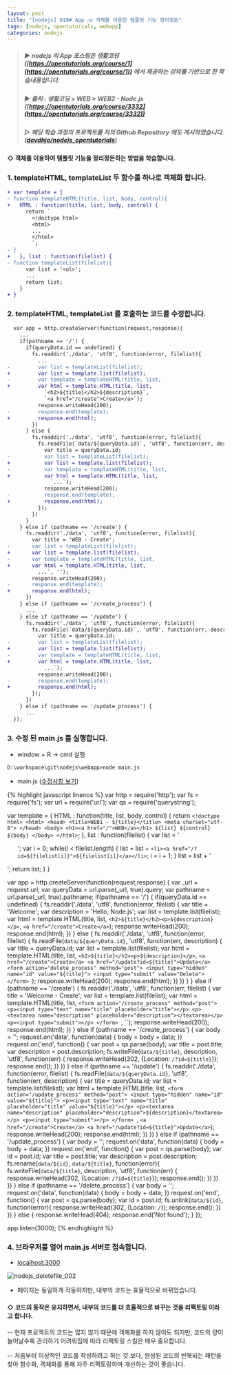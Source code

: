 ```yaml
---
layout: post
title: "[nodejs] 019# App ⑿ 객체를 이용한 템플릿 기능 정리정돈"
tags: [nodejs, opentutorials, webapp]
categories: nodejs
---
```



> ##### ▶ nodejs 의 App 포스팅은 생활코딩 ([https://opentutorials.org/course/1](https://opentutorials.org/course/1)) 에서 제공하는 강의를 기반으로 한 학습내용입니다.  
> ##### ▶ 출처 : 생활코딩 > WEB > WEB2 - Node.js ([https://opentutorials.org/course/3332](https://opentutorials.org/course/3332))  
> ##### ▷ 해당 학습 과정의 프로젝트를 저의 Github Repository 에도 게시하였습니다. ([devdhjo/nodejs_opentutorials](https://github.com/devdhjo/nodejs_opentutorials))  



#### ◇ 객체를 이용하여 템플릿 기능을 정리정돈하는 방법을 학습합니다.  

### 1. templateHTML, templateList 두 함수를 하나로 객체화 합니다.  

```diff
+ var template = {
- function templateHTML(title, list, body, control){
+   HTML : function(title, list, body, control) {
      return `
        <!doctype html>
        <html>
        ...
        </html>
        `;
- }
+   }, list : function(filelist) {
- function templateList(filelist){
      var list = '<ul>';
      ...
      return list;
    }
+ }
```

### 2. templateHTML, templateList 를 호출하는 코드를 수정합니다.  

```diff
  var app = http.createServer(function(request,response){
    ...
    if(pathname == '/') {
      if(queryData.id == undefined) {
        fs.readdir('./data', 'utf8', function(error, filelist){
          ...
-         var list = templateList(filelist);
+         var list = template.list(filelist);
-         var template = templateHTML(title, list,
+         var html = template.HTML(title, list,
            `<h2>${title}</h2>${description}`,
            `<a href="/create">Create</a>`);
          response.writeHead(200);
-         response.end(template);
+         response.end(html);
        })
      } else {
        fs.readdir('./data', 'utf8', function(error, filelist){
          fs.readFile(`data/${queryData.id}`, 'utf8', function(err, description) {
            var title = queryData.id;
-           var list = templateList(filelist);
+           var list = template.list(filelist);
-           var template = templateHTML(title, list,
+           var html = template.HTML(title, list,
              `...`);
            response.writeHead(200);
-           response.end(template);
+           response.end(html);
          });
        })
      }
    } else if (pathname == '/create') {
      fs.readdir('./data', 'utf8', function(error, filelist){
        var title = 'WEB - Create';
-       var list = templateList(filelist);
+       var list = template.list(filelist);
-       var template = templateHTML(title, list,
+       var html = template.HTML(title, list,
          ...`, '');
        response.writeHead(200);
-       response.end(template);
+       response.end(html);
      })
    } else if (pathname == '/create_process') {
      ...
    } else if (pathname == '/update') {
      fs.readdir('./data', 'utf8', function(error, filelist){
        fs.readFile(`data/${queryData.id}`, 'utf8', function(err, description) {
          var title = queryData.id;
-         var list = templateList(filelist);
+         var list = template.list(filelist);
-         var template = templateHTML(title, list,
+         var html = template.HTML(title, list,
            ...`);
          response.writeHead(200);
-         response.end(template);
+         response.end(html);
        });
      })
    } else if (pathname == '/update_process') {
      ...
  });
```

### 3. 수정 된 main.js 를 실행합니다.  

- window + R → cmd 실행  

```
D:\workspace\git\nodejs\webapp>node main.js
```

- main.js ([수정사항 보기](https://github.com/devdhjo/nodejs_opentutorials/commit/1877bee67cddabf4048c1a4297bf0e7e569da5dd))  

{% highlight javascript linenos %}
var http = require('http');
var fs = require('fs');
var url = require('url');
var qs = require('querystring');

var template = {
  HTML : function(title, list, body, control) {
    return `
      <!doctype html>
      <html>
      <head>
        <title>WEB1 - ${title}</title>
        <meta charset="utf-8">
      </head>
      <body>
        <h1><a href="/">WEB</a></h1>
        ${list}
        ${control}
        ${body}
      </body>
      </html>
      `;
  }, list : function(filelist) {
    var list = '<ul>';
    var i = 0;
    while(i < filelist.length) {
      list = list + `<li><a href="/?id=${filelist[i]}">${filelist[i]}</a></li>`;
      i = i + 1;
    }
    list = list + '</ul>';
    return list;
  }
}

var app = http.createServer(function(request,response) {
  var _url = request.url;
  var queryData = url.parse(_url, true).query;
  var pathname = url.parse(_url, true).pathname;
  if(pathname == '/') {
    if(queryData.id == undefined) {
      fs.readdir('./data', 'utf8', function(error, filelist) {
        var title = 'Welcome';
        var description = 'Hello, Node.js';
        var list = template.list(filelist);
        var html = template.HTML(title, list,
          `<h2>${title}</h2><p>${description}</p>`,
          `<a href="/create">Create</a>`);
        response.writeHead(200);
        response.end(html);
      })
    } else {
      fs.readdir('./data', 'utf8', function(error, filelist) {
        fs.readFile(`data/${queryData.id}`, 'utf8', function(err, description) {
          var title = queryData.id;
          var list = template.list(filelist);
          var html = template.HTML(title, list,
            `<h2>${title}</h2><p>${description}</p>`,
            `<a href="/create">Create</a> <a href="/update?id=${title}">Update</a>
             <form action="delete_process" method="post">
               <input type="hidden" name="id" value="${title}">
               <input type="submit" value="Delete">
             </form>
            `);
          response.writeHead(200);
          response.end(html);
        })
      })
    }
  } else if (pathname == '/create') {
    fs.readdir('./data', 'utf8', function(err, filelist) {
      var title = 'Welcome - Create';
      var list = template.list(filelist);
      var html = template.HTML(title, list,
        `<form action="/create_process" method="post">
           <p><input type="text" name="title" placeholder="title"></p>
           <p><textarea name="description" placeholder="description"></textarea></p>
           <p><input type="submit"></p>
         </form>
        `, ``);
      response.writeHead(200);
      response.end(html);
    })
  } else if (pathname == '/create_process') {
    var body = '';
    request.on('data', function(data) {
      body = body + data;
    })
    request.on('end', function() {
      var post = qs.parse(body);
      var title = post.title;
      var description = post.description;
      fs.writeFile(`data/${title}`, description, 'utf8', function(err) {
        response.writeHead(302, {Location: `/?id=${title}`});
        response.end();
      })
    })
  } else if (pathname == '/update') {
    fs.readdir('./data', function(error, filelist) {
      fs.readFile(`data/${queryData.id}`, 'utf8', function(err, description) {
        var title = queryData.id;
        var list = template.list(filelist);
        var html = template.HTML(title, list,
          `<form action="/update_process" method="post">
             <input type="hidden" name="id" value="${title}">
             <p><input type="text" name="title" placeholder="title" value="${title}"></p>
             <p><textarea name="description" placeholder="description">${description}</textarea></p>
             <p><input type="submit"></p>
           </form>
          `, `<a href="/create">Create</a> <a href="/update?id=${title}">Update</a>`);
        response.writeHead(200);
        response.end(html);
      })
    })
  } else if (pathname == '/update_process') {
    var body = '';
    request.on('data', function(data) {
      body = body + data;
    })
    request.on('end', function() {
      var post = qs.parse(body);
      var id = post.id;
      var title = post.title;
      var description = post.description;
      fs.rename(`data/${id}`, `data/${title}`, function(error){
        fs.writeFile(`data/${title}`, description, 'utf8', function(err) {
          response.writeHead(302, {Location: `/?id=${title}`});
          response.end();
        })
      })
    })
  } else if (pathname == '/delete_process') {
    var body = '';
    request.on('data', function(data) {
      body = body + data;
    })
    request.on('end', function() {
      var post = qs.parse(body);
      var id = post.id;
      fs.unlink(`data/${id}`, function(error){
        response.writeHead(302, {Location: `/`});
        response.end();
      })
    })
  } else {
    response.writeHead(404);
    response.end('Not found');
  }
});

app.listen(3000);
{% endhighlight %}

### 4. 브라우저를 열어 main.js 서버로 접속합니다.  

- [localhost:3000](localhost:3000)  

![nodejs_deletefile_002](https://drive.google.com/uc?id=1PvfM0zvmVL3QljfYUWIHkIasQhrlEHmO)  

- 페이지는 동일하게 작동하지만, 내부의 코드는 효율적으로 바뀌었습니다.  

#### ◇ 코드의 동작은 유지하면서, 내부의 코드를 더 효율적으로 바꾸는 것을 __리팩토링__ 이라고 합니다.  

-- 현재 프로젝트의 코드는 많지 않기 때문에 객체화를 하지 않아도 되지만, 코드의 양이 늘어날수록 관리하기 어려워짐에 따라 리팩토링 스킬은 매우 중요합니다.  

-- 처음부터 이상적인 코드를 작성하려고 하는 것 보다, 완성된 코드의 반복되는 패턴을 찾아 함수화, 객체화를 통해 자주 리팩토링하며 개선하는 것이 좋습니다.  
